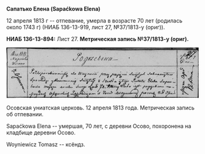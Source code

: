 **Сапатько Елена (Sapaćkowa Elena)**

12 апреля 1813 г -- отпевание, умерла в возрасте 70 лет (родилась около
1743 г) (НИАБ 136-13-919, лист 27, №37/1813-у (ориг)).

**НИАБ 136-13-894:** Лист 27. **Метрическая запись №37/1813-у (ориг).**

![](./media/eaa94ab03db144c3bd0620c001f1583885c8517b.png)

Осовская униатская церковь. 12 апреля 1813 года. Метрическая запись об
отпевании.

Sapaćkowa Elena -- умершая, 70 лет, с деревни Осово, похоронена на
кладбище деревни Осово.

Woyniewicz Tomasz -- ксёндз.
